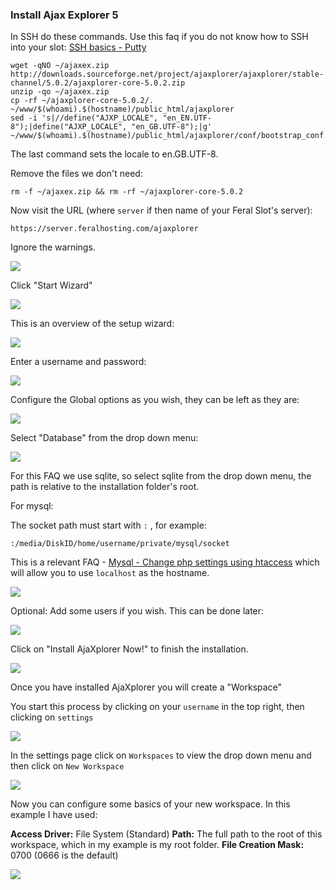 
### Install Ajax Explorer 5

In SSH do these commands. Use this faq if you do not know how to SSH into your slot: [SSH basics - Putty](https://www.feralhosting.com/faq/view?question=12)

```
wget -qNO ~/ajaxex.zip http://downloads.sourceforge.net/project/ajaxplorer/ajaxplorer/stable-channel/5.0.2/ajaxplorer-core-5.0.2.zip
unzip -qo ~/ajaxex.zip
cp -rf ~/ajaxplorer-core-5.0.2/. ~/www/$(whoami).$(hostname)/public_html/ajaxplorer
sed -i 's|//define("AJXP_LOCALE", "en_EN.UTF-8");|define("AJXP_LOCALE", "en_GB.UTF-8");|g' ~/www/$(whoami).$(hostname)/public_html/ajaxplorer/conf/bootstrap_conf.php
```
The last command sets the locale to en.GB.UTF-8.

Remove the files we don't need:

```
rm -f ~/ajaxex.zip && rm -rf ~/ajaxplorer-core-5.0.2
```

Now visit the URL (where `server` if then name of your Feral Slot's server):

```
https://server.feralhosting.com/ajaxplorer
```

Ignore the warnings.

![](https://raw.github.com/feralhosting/feralfilehosting/master/Feral%20Wiki/HTTP/Ajaxplorer%205%20-%20Basic%20setup/1.png)

Click "Start Wizard"

![](https://raw.github.com/feralhosting/feralfilehosting/master/Feral%20Wiki/HTTP/Ajaxplorer%205%20-%20Basic%20setup/setup1.png)

This is an overview of the setup wizard:

![](https://raw.github.com/feralhosting/feralfilehosting/master/Feral%20Wiki/HTTP/Ajaxplorer%205%20-%20Basic%20setup/setup2.png)

Enter a username and password:

![](https://raw.github.com/feralhosting/feralfilehosting/master/Feral%20Wiki/HTTP/Ajaxplorer%205%20-%20Basic%20setup/setup2.5.png)

Configure the Global options as you wish, they can be left as they are:

![](https://raw.github.com/feralhosting/feralfilehosting/master/Feral%20Wiki/HTTP/Ajaxplorer%205%20-%20Basic%20setup/setup3.png)

Select "Database" from the drop down menu:

![](https://raw.github.com/feralhosting/feralfilehosting/master/Feral%20Wiki/HTTP/Ajaxplorer%205%20-%20Basic%20setup/setup4.png)

For this FAQ we use sqlite, so select sqlite from the drop down menu, the path is relative to the installation folder's root.

For mysql:

The socket path must start with `:` , for example:

```
:/media/DiskID/home/username/private/mysql/socket
```
This is a relevant FAQ - [Mysql - Change php settings using htaccess](https://www.feralhosting.com/faq/view?question=213) which will allow you to use `localhost` as the hostname.

![](https://raw.github.com/feralhosting/feralfilehosting/master/Feral%20Wiki/HTTP/Ajaxplorer%205%20-%20Basic%20setup/setup5.png)

Optional: Add some users if you wish. This can be done later:

![](https://raw.github.com/feralhosting/feralfilehosting/master/Feral%20Wiki/HTTP/Ajaxplorer%205%20-%20Basic%20setup/setup6.png)

Click on "Install AjaXplorer Now!" to finish the installation.

![](https://raw.github.com/feralhosting/feralfilehosting/master/Feral%20Wiki/HTTP/Ajaxplorer%205%20-%20Basic%20setup/setup7.png)

Once you have installed AjaXplorer you will create a "Workspace"

You start this process by clicking on your `username` in the top right, then clicking on `settings`

![](https://raw.github.com/feralhosting/feralfilehosting/master/Feral%20Wiki/HTTP/Ajaxplorer%205%20-%20Basic%20setup/workspace1.png)

In the settings page click on `Workspaces` to view the drop down menu and then click on `New Workspace`

![](https://raw.github.com/feralhosting/feralfilehosting/master/Feral%20Wiki/HTTP/Ajaxplorer%205%20-%20Basic%20setup/workspace2.png)

Now you can configure some basics of your new workspace. In this example I have used:

**Access Driver:** File System (Standard)
**Path:** The full path to the root of this workspace, which in my example is my root folder.
**File Creation Mask:** 0700 (0666 is the default)

![](https://raw.github.com/feralhosting/feralfilehosting/master/Feral%20Wiki/HTTP/Ajaxplorer%205%20-%20Basic%20setup/workspace3.png)


